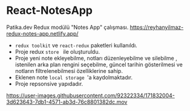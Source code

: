 # React-NotesApp
Patika.dev Redux modülü "Notes App" çalışması.
https://reyhanyilmaz-redux-notes-app.netlify.app/


* ```redux toolkit``` ve  ```react-redux``` paketleri kullanıldı. 
* Proje redux ```store ``` ile oluşturuldu.
* Proje yeni note ekleyebilme, notları düzenleyebilme ve silebilme , istenilen arka plan rengini seçebilme, güncel tarihin gösterilmesi ve notların filtrelenebilmesi özelliklerine sahip.
* Eklenen note ```local storage ```'a kaydolmaktadır.
* Proje repsonsive yapıdadır. 


https://user-images.githubusercontent.com/92322334/171832004-3d623643-7db1-4571-ab3d-76c8801382dc.mov
